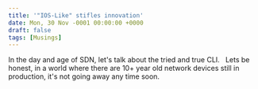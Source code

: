 ```yaml
---
title: '"IOS-Like" stifles innovation'
date: Mon, 30 Nov -0001 00:00:00 +0000
draft: false
tags: [Musings]
---
```


In the day and age of SDN, let's talk about the tried and true CLI.   Lets be honest, in a world where there are 10+ year old network devices still in production, it's not going away any time soon.